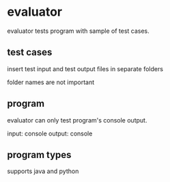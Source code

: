 # evaluator

evaluator tests program with sample of test cases.



## test cases
insert test input and test output files in separate folders

folder names are not important


## program
evaluator can only test program's console output.

input: console
output: console

## program types
supports java and python

